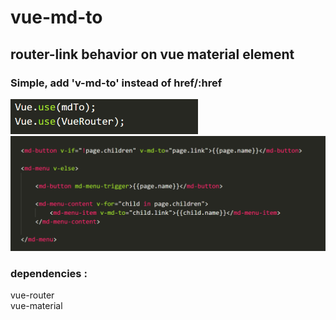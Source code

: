 # vue-md-to
## router-link behavior on vue material element

### Simple, add 'v-md-to' instead of href/:href



<img src="https://github.com/DotanTalitman/vue-md-to/blob/master/md-to use.PNG"  width="300"/> 

<img src="https://github.com/DotanTalitman/vue-md-to/blob/master/md-to.PNG"  width="600"/> 



### dependencies :
 vue-router<br>
 vue-material

